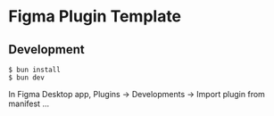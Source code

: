 # Figma Plugin Template

## Development

```
$ bun install
$ bun dev
```

In Figma Desktop app, Plugins -> Developments -> Import plugin from manifest ... 